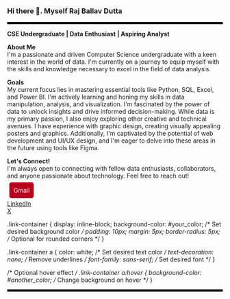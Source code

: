 ### Hi there 👋. Myself Raj Ballav Dutta ###

<hr style="border: 2px solid black;"> 

**CSE Undergraduate | Data Enthusiast | Aspiring Analyst**


**About Me**
<br>
I'm a passionate and driven Computer Science undergraduate with a keen interest in the world of data. I'm currently on a journey to equip myself with the skills and knowledge necessary to excel in the field of data analysis.

**Goals**
<br>
My current focus lies in mastering essential tools like Python, SQL, Excel, and Power BI. I'm actively learning and honing my skills in data manipulation, analysis, and visualization. I'm fascinated by the power of data to unlock insights and drive informed decision-making. While data is my primary passion, I also enjoy exploring other creative and technical avenues. I have experience with graphic design, creating visually appealing posters and graphics. Additionally, I'm captivated by the potential of web development and UI/UX design, and I'm eager to delve into these areas in the future using tools like Figma.

**Let's Connect!**
<br>
I'm always open to connecting with fellow data enthusiasts, collaborators, and anyone passionate about technology. Feel free to reach out!
<br><br>
<a href="https://mail.google.com/" style="background-color: #BB001B; color: white; padding: 10px; margin: 5px; text-decoration: none; border-radius: 5px;">Gmail</a>
<div class="link-container">
    <a href="www.linkedin.com/in/raj-ballav-dutta-00242a303">LinkedIn</a>
</div>
<div class="link-container">
    <a href="www.x.com/raj_b_dutta?t=">X</a>
</div>

.link-container {
    display: inline-block;
    background-color: #your_color; /* Set desired background color */
    padding: 10px;
    margin: 5px;
    border-radius: 5px; /* Optional for rounded corners */
}

.link-container a {
    color: white; /* Set desired text color */
    text-decoration: none; /* Remove underlines */
    font-family: sans-serif; /* Set desired font */
}

/* Optional hover effect */
.link-container a:hover {
    background-color: #another_color; /* Change background on hover */
}
<br>
<hr style="border: 2px solid black;"> 



<!--
**r1sh1raj01/r1sh1raj01** is a ✨ _special_ ✨ repository because its `README.md` (this file) appears on your GitHub profile.

Here are some ideas to get you started:

- 🔭 I’m currently working on ...
- 🌱 I’m currently learning ...
- 👯 I’m looking to collaborate on ...
- 🤔 I’m looking for help with ...
- 💬 Ask me about ...
- 📫 How to reach me: ...
- 😄 Pronouns: ...
- ⚡ Fun fact: ...
-->
